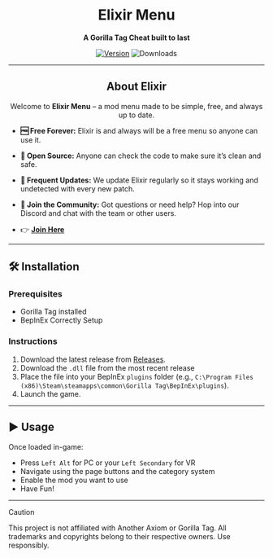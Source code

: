 <div align="center">

# Elixir Menu

**A Gorilla Tag Cheat built to last**

[![Version](https://img.shields.io/github/v/release/menker-cs/Elixir?display_name=release&style=for-the-badge&label=Version&color=%23983DFF)](https://github.com/menker-cs/Elixir/releases)
![Downloads](https://img.shields.io/github/downloads/menker-cs/Elixir/total?style=for-the-badge&color=%23983DFF&cacheBust=1)

---

## About Elixir

Welcome to **Elixir Menu** – a mod menu made to be simple, free, and always up to date.
</div>

* **🆓 Free Forever:**
  Elixir is and always will be a free menu so anyone can use it.
* **📂 Open Source:**
  Anyone can check the code to make sure it’s clean and safe.

* **🔄 Frequent Updates:**
  We update Elixir regularly so it stays working and undetected with every new patch.

* **💬 Join the Community:**
  Got questions or need help? Hop into our Discord and chat with the team or other users.

* 👉 **[Join Here](https://discord.gg/QFeUpmg8vd)**


---

## 🛠️ Installation

### Prerequisites
- Gorilla Tag installed
- BepInEx Correctly Setup

### Instructions

1. Download the latest release from [Releases](https://github.com/menker-cs/Elixir/releases).  
2. Download the `.dll` file from the most recent release 
3. Place the file into your BepInEx `plugins` folder (e.g., `C:\Program Files (x86)\Steam\steamapps\common\Gorilla Tag\BepInEx\plugins`).  
4. Launch the game.

---

## ▶️ Usage

Once loaded in-game:

- Press `Left Alt` for PC or your `Left Secondary` for VR
- Navigate using the page buttons and the category system
- Enable the mod you want to use
- Have Fun!

---
> [!CAUTION]
> This project is not affiliated with Another Axiom or Gorilla Tag.
> All trademarks and copyrights belong to their respective owners.
> Use responsibly.
